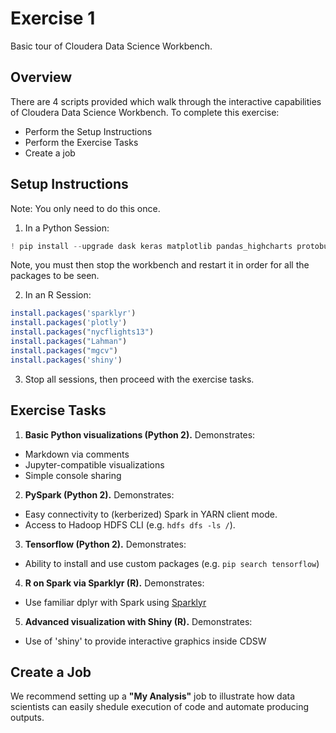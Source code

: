 # Exercise 1
Basic tour of Cloudera Data Science Workbench.

## Overview
There are 4 scripts provided which walk through the interactive capabilities of Cloudera Data Science Workbench. To complete this exercise:

- Perform the Setup Instructions
- Perform the Exercise Tasks
- Create a job

## Setup Instructions
Note: You only need to do this once.

1. In a Python Session:
```Python
! pip install --upgrade dask keras matplotlib pandas_highcharts protobuf tensorflow seaborn
```
Note, you must then stop the workbench and restart it in order for all the packages to be seen.

2. In an R Session:
```R
install.packages('sparklyr')
install.packages('plotly')
install.packages("nycflights13")
install.packages("Lahman")
install.packages("mgcv")
install.packages('shiny')
```

3. Stop all sessions, then proceed with the exercise tasks.

## Exercise Tasks  
1. **Basic Python visualizations (Python 2).** Demonstrates:
  - Markdown via comments
  - Jupyter-compatible visualizations
  - Simple console sharing
2. **PySpark (Python 2).** Demonstrates:
  - Easy connectivity to (kerberized) Spark in YARN client mode.
  - Access to Hadoop HDFS CLI (e.g. `hdfs dfs -ls /`).
3. **Tensorflow (Python 2).** Demonstrates:
  - Ability to install and use custom packages (e.g. `pip search tensorflow`)
4. **R on Spark via Sparklyr (R).** Demonstrates:
  - Use familiar dplyr with Spark using [Sparklyr](http://spark.rstudio.com)
5. **Advanced visualization with Shiny (R).** Demonstrates:
  - Use of 'shiny' to provide interactive graphics inside CDSW

## Create a Job
We recommend setting up a **"My Analysis"** job to illustrate how data scientists can easily shedule execution of code and automate producing outputs.
